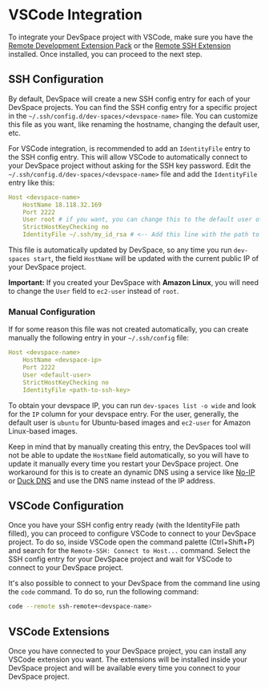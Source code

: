 # VSCode Integration

To integrate your DevSpace project with VSCode, make sure you have the [Remote Development Extension Pack](https://marketplace.visualstudio.com/items?itemName=ms-vscode-remote.vscode-remote-extensionpack) or the [Remote SSH Extension](https://marketplace.visualstudio.com/items?itemName=ms-vscode-remote.remote-ssh) installed. Once installed, you can proceed to the next step.

## SSH Configuration

By default, DevSpace will create a new SSH config entry for each of your DevSpace projects. You can find the SSH config entry for a specific project in the `~/.ssh/config.d/dev-spaces/<devspace-name>` file. You can customize this file as you want, like renaming the hostname, changing the default user, etc.

For VSCode integration, is recommended to add an `IdentityFile` entry to the SSH config entry. This will allow VSCode to automatically connect to your DevSpace project without asking for the SSH key password. Edit the `~/.ssh/config.d/dev-spaces/<devspace-name>` file and add the `IdentityFile` entry like this:

```yaml
Host <devspace-name>
    HostName 18.118.32.169
    Port 2222
    User root # if you want, you can change this to the default user of your image
    StrictHostKeyChecking no
    IdentityFile ~/.ssh/my_id_rsa # <-- Add this line with the path to your SSH key
```

This file is automatically updated by DevSpace, so any time you run `dev-spaces start`, the field `HostName` will be updated with the current public IP of your DevSpace project.

**Important:** If you created your DevSpace with **Amazon Linux**, you will need to change the `User` field to `ec2-user` instead of `root`.

### Manual Configuration

If for some reason this file was not created automatically, you can create manually the following entry in your `~/.ssh/config` file:

```yaml
Host <devspace-name>
    HostName <devspace-ip>
    Port 2222
    User <default-user>
    StrictHostKeyChecking no
    IdentityFile <path-to-ssh-key>
```

To obtain your devspace IP, you can run `dev-spaces list -o wide` and look for the `IP` column for your devspace entry. For the user, generally, the default user is `ubuntu` for Ubuntu-based images and `ec2-user` for Amazon Linux-based images.

Keep in mind that by manually creating this entry, the DevSpaces tool will not be able to update the `HostName` field automatically, so you will have to update it manually every time you restart your DevSpace project. One workaround for this is to create an dynamic DNS using a service like [No-IP](https://www.noip.com/) or [Duck DNS](https://www.duckdns.org/) and use the DNS name instead of the IP address.

## VSCode Configuration

Once you have your SSH config entry ready (with the IdentityFile path filled), you can proceed to configure VSCode to connect to your DevSpace project. To do so, inside VSCode open the command palette (Ctrl+Shift+P) and search for the `Remote-SSH: Connect to Host...` command. Select the SSH config entry for your DevSpace project and wait for VSCode to connect to your DevSpace project.

It's also possible to connect to your DevSpace from the command line using the `code` command. To do so, run the following command:

```bash
code --remote ssh-remote+<devspace-name>
```

## VSCode Extensions

Once you have connected to your DevSpace project, you can install any VSCode extension you want. The extensions will be installed inside your DevSpace project and will be available every time you connect to your DevSpace project.